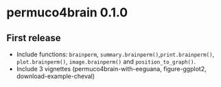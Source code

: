 # permuco4brain 0.1.0

## First release

- Include functions: `brainperm`, `summary.brainperm()`,`print.brainperm()`, `plot.brainperm()`, `image.brainperm()` and `position_to_graph()`.
- Include 3 vignettes (permuco4brain-with-eeguana, figure-ggplot2, download-example-cheval)
